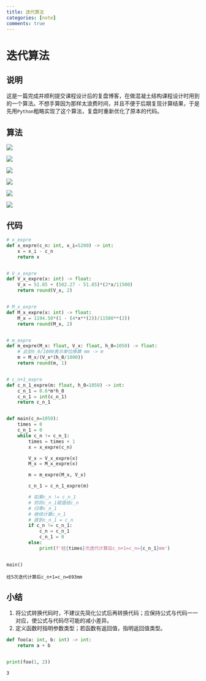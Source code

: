 ```yaml
---
title: 迭代算法
categories: [note]
comments: true
---
```


# 迭代算法

## 说明

这是一篇完成并顺利提交课程设计后的复盘博客，在做混凝土结构课程设计时用到的一个算法。不想手算因为那样太浪费时间，并且不便于后期复现计算结果，于是先用`Python`粗略实现了这个算法，复盘时重新优化了原本的代码。

## 算法

![](img/img-01.png)

<img src="{{ '/assets/2023-02-03/img-01.png' | relative_url }}">

![](img/img-03.png)

<img src="{{ '/assets/2023-02-03/img-03.png' | relative_url }}">

![](img/img-02.png)

<img src="{{ '/assets/2023-02-03/img-02.png' | relative_url }}">

## 代码

```python
# x_expre
def x_expre(c_n: int, x_i=5200) -> int:
    x = x_i - c_n
    return x


# V_x_expre
def V_x_expre(x: int) -> float:
    V_x = 51.85 + (502.27 - 51.85)*(2*x/11500)
    return round(V_x, 2)


# M_x_expre
def M_x_expre(x: int) -> float:
    M_x = 1194.50*(1 - (4*x**(2))/11500**(2))
    return round(M_x, 2)


# m_expre
def m_expre(M_x: float, V_x: float, h_0=1050) -> float:
    # 此处h_0/1000表示单位换算 mm -> m
    m = M_x/(V_x*(h_0/1000))
    return round(m, 1)


# c_n+1_expre
def c_n_1_expre(m: float, h_0=1050) -> int:
    c_n_1 = 0.6*m*h_0
    c_n_1 = int(c_n_1)
    return c_n_1


def main(c_n=1050):
    times = 0
    c_n_1 = 0
    while c_n != c_n_1:
        times = times + 1
        x = x_expre(c_n)

        V_x = V_x_expre(x)
        M_x = M_x_expre(x)

        m = m_expre(M_x, V_x)

        c_n_1 = c_n_1_expre(m)

        # 如果c_n != c_n_1
        # 则将c_n_1赋值给c_n
        # 归零c_n_1
        # 继续计算c_n_1
        # 直到c_n_1 = c_n
        if c_n != c_n_1:
            c_n = c_n_1
            c_n_1 = 0
        else:
            print(f'经{times}次迭代计算后c_n+1=c_n={c_n_1}mm')


main()

```

    经5次迭代计算后c_n+1=c_n=693mm


## 小结

1. 将公式转换代码时，不建议先简化公式后再转换代码；应保持公式与代码一一对应，使公式与代码尽可能的减小差异。
2. 定义函数时指明参数类型；若函数有返回值，指明返回值类型。

```python
def foo(a: int, b: int) -> int:
    return a + b


print(foo(1, 2))
```

    3


